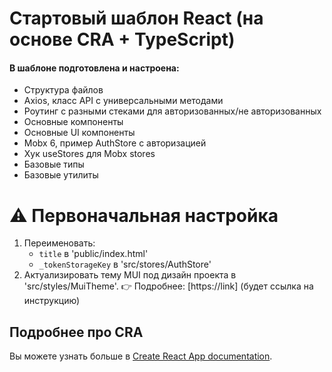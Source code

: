 # Стартовый шаблон React (на основе CRA + TypeScript)

#### В шаблоне подготовлена и настроена:

-   Структура файлов
-   Axios, класс API c универсальными методами
-   Роутинг с разными стеками для авторизованных/не авторизованных
-   Основные компоненты
-   Основные UI компоненты
-   Mobx 6, пример AuthStore с авторизацией
-   Хук useStores для Mobx stores
-   Базовые типы
-   Базовые утилиты

# ⚠️ Первоначальная настройка

1. Переименовать:
    - `title` в 'public/index.html'
    - `_tokenStorageKey` в 'src/stores/AuthStore'
2. Актуализировать тему MUI под дизайн проекта в 'src/styles/MuiTheme'. 👉 Подробнее: [https://link] (будет ссылка на инструкцию)

## Подробнее про CRA

Вы можете узнать больше в [Create React App documentation](https://facebook.github.io/create-react-app/docs/getting-started).
